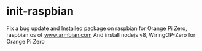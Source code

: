 # init-raspbian
Fix a bug update and Installed package on raspbian for Orange Pi Zero, raspbian os of www.armbian.com And install nodejs v8, WiringOP-Zero for Orange Pi Zero

